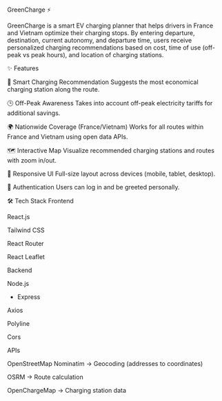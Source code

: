 GreenCharge ⚡

GreenCharge is a smart EV charging planner that helps drivers in France and Vietnam optimize their charging stops.
By entering departure, destination, current autonomy, and departure time, users receive personalized charging recommendations based on cost, time of use (off-peak vs peak hours), and location of charging stations.

✨ Features

🔋 Smart Charging Recommendation
Suggests the most economical charging station along the route.

🕒 Off-Peak Awareness
Takes into account off-peak electricity tariffs for additional savings.

🌍 Nationwide Coverage (France/Vietnam)
Works for all routes within France and Vietnam using open data APIs.

🗺 Interactive Map
Visualize recommended charging stations and routes with zoom in/out.

📱 Responsive UI
Full-size layout across devices (mobile, tablet, desktop).

🔐 Authentication
Users can log in and be greeted personally.

🛠 Tech Stack
Frontend

React.js

Tailwind CSS

React Router

React Leaflet

Backend

Node.js

- Express

Axios

Polyline

Cors

APIs

OpenStreetMap Nominatim
→ Geocoding (addresses to coordinates)

OSRM
→ Route calculation

OpenChargeMap
→ Charging station data
